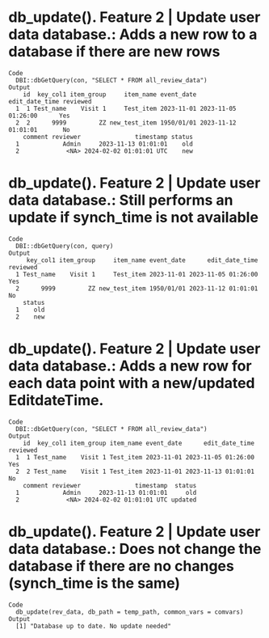 # db_update(). Feature 2 | Update user data database.: Adds a new row to a database if there are new rows

    Code
      DBI::dbGetQuery(con, "SELECT * FROM all_review_data")
    Output
        id  key_col1 item_group     item_name event_date      edit_date_time reviewed
      1  1 Test_name    Visit 1     Test_item 2023-11-01 2023-11-05 01:26:00      Yes
      2  2      9999         ZZ new_test_item 1950/01/01 2023-11-12 01:01:01       No
        comment reviewer               timestamp status
      1            Admin     2023-11-13 01:01:01    old
      2             <NA> 2024-02-02 01:01:01 UTC    new

# db_update(). Feature 2 | Update user data database.: Still performs an update if synch_time is not available

    Code
      DBI::dbGetQuery(con, query)
    Output
         key_col1 item_group     item_name event_date      edit_date_time reviewed
      1 Test_name    Visit 1     Test_item 2023-11-01 2023-11-05 01:26:00      Yes
      2      9999         ZZ new_test_item 1950/01/01 2023-11-12 01:01:01       No
        status
      1    old
      2    new

# db_update(). Feature 2 | Update user data database.: Adds a new row for each data point with a new/updated EditdateTime.

    Code
      DBI::dbGetQuery(con, "SELECT * FROM all_review_data")
    Output
        id  key_col1 item_group item_name event_date      edit_date_time reviewed
      1  1 Test_name    Visit 1 Test_item 2023-11-01 2023-11-05 01:26:00      Yes
      2  2 Test_name    Visit 1 Test_item 2023-11-01 2023-11-13 01:01:01       No
        comment reviewer               timestamp  status
      1            Admin     2023-11-13 01:01:01     old
      2             <NA> 2024-02-02 01:01:01 UTC updated

# db_update(). Feature 2 | Update user data database.: Does not change the database if there are no changes (synch_time is the same)

    Code
      db_update(rev_data, db_path = temp_path, common_vars = comvars)
    Output
      [1] "Database up to date. No update needed"

